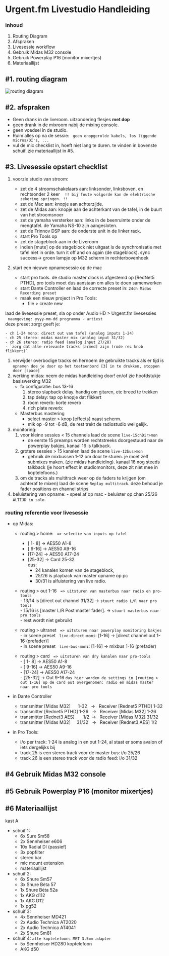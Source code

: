 # Urgent.fm Livestudio Handleiding
### inhoud
1. Routing Diagram
1. Afspraken
1. Livesessie workflow
1. Gebruik Midas M32 console
1. Gebruik Powerplay P16 (monitor mixertjes)
1. Materiaallijst 
## #1. routing diagram

![routing diagram](https://i.imgur.com/eD0j5Xl.png "Algemeen routing diagram")

## #2. afspraken

- Geen drank in de liveroom. uitzondering flesjes **met dop**
- geen drank in de mixroom nabij de mixing console.
- geen voedsel in de studio.
- Ruim alles op na de sessie: &nbsp;&nbsp;`geen onopgerolde kabels, los liggende micros/DI's, ...`
- vul de mic checklist in, hoeft niet lang te duren. te vinden in bovenste schuif. zie materiaallijst in #5.

## #3. Livesessie opstart checklist

1. voorzie studio van stroom: <br/>
    - zet de 4 stroomschakelaars aan: linksonder, linksboven, en rechtsonder 2 keer
&nbsp;&nbsp; `!! bij foute volgorde kan de elektrische zekering springen. !!`
    - zet de Mac aan: knopje aan achterzijde.
    - zet de Midas aan: knopje aan de achterkant van de tafel, in de buurt van het stroomsnoer
    - zet de yamaha versterker aan: links in de beenruimte onder de mengtafel. de Yamaha NS-10 zijn aangesloten.
    - zet de Trinnov DSP aan: de onderste unit in de linker rack.
    - start Pro Tools op
    - zet de stageblock aan in de Liveroom
    - indien [mute] op de stageblock niet uitgaat is de synchronisatie met tafel niet in orde. turn it off and on again (de stageblock). sync success-> groen lampje op M32 scherm in rechterbovenhoek
    
1. start een nieuwe opnamesessie op de mac
    - start pro tools. de studio master clock is afgestemd op [RedNet5 PTHD], pro tools moet dus aanstaan om alles te doen samenwerken
    - start Dante Controller en laad de correcte preset in: `24ch Midas Recording preset`
    - maak een nieuw project in Pro Tools: 
      * file > create new
      
    
laad de livesessie preset, sla op onder Audio HD > Urgent.fm livesessies  
&nbsp; `naamgeving: yyyy-mm-dd programma - artiest`  
deze preset zorgt geeft je:

    - ch 1-24 mono: direct out van tafel (analog inputs 1-24)
    - ch 25 stereo: midas master mix (analog input 31/32)
    - ch 26 stereo: radio feed (analog input 27/28)
    - `zorg dat alle relevante tracks [armed] zijn (rode rec knob flikkert)`

1. verwijder overbodige tracks en hernoem de gebruikte tracks als er tijd is  
`opnemen doe je door op het toetsenbord [3] in te drukken, stoppen door [space]`
1. werking midas: neem de midas handleiding door! en/of zie hoofdstukje basiswerking M32
    - fx configuratie: bus 13-16
      1. stereo slapback delay. handig om gitaren, etc breed te trekken
      1. tap delay: tap op knopje dat flikkert
      1. room reverb: korte reverb
      1. rich plate reverb:
    - Masterbus mastering
        - select master > knop [effects] naast scherm.
        - mik op -9 tot -6 dB, de rest trekt de radiostudio wel gelijk.
1. monitoring:
    1. voor kleine sessies < 15 channels laad de scene `live-15chDir>mon`
        - de eerste 15 preamps worden rechtstreeks doorgestuurd naar de powerplay bakjes, kanaal 16 is talkback.
    1. grotere sessies > 15 kanalen laad de scene `live-12bus>mon`
        - gebruik de mixbussen 1-12 om door te sturen. je moet zelf submixes maken. (zie midas handleiding). kanaal 16 nog steeds talkback (je hoort effect in studiomonitors, deze zit niet mee in koptelefoons.)
    1. om de tracks als multitrack weer op de faders te krijgen (om achteraf te mixen) laad de scene `Replay multitrack`. deze behoud je fader positions en channel strips
1. beluistering van opname:
        - speel af op mac
        - beluister op chan 25/26 `ALTIJD in solo`.

### routing referentie voor livesessie

- op Midas:

  - routing > home: &nbsp;&nbsp;`=> selectie van inputs op tafel`

    - [ 1- 8] -> AES50 A1-8
    - [ 9-16] -> AES50 A9-16
    - [17-24] -> AES50 A17-24
    - [25-32] -> Card 25-32  
        dus:
      - 24    kanalen komen van de stageblock,
      - 25/26 is playback van master opname op pc
      - 30/31 is alfuistering van live radio.
  - routing > out 1-16 &nbsp;&nbsp;`=> uitsturen van masterbus naar radio en pro-tools`  
        - 13/14 is [direct out channel 31/32] -> `stuurt radio L/R naar pro tools`  
        - 15/16 is [master L/R Post master fader]. -> `stuurt masterbus naar pro tools`    
        - rest wordt niet gebruikt
  - routing > ultranet &nbsp;&nbsp;`=> uitsturen naar powerplay monitoring bakjes`  
        - in scene preset  &nbsp;&nbsp;`live-direct-moni`: [1-16] -> [direct channel out 1-16 (prefader)]  
        - in scene preset  &nbsp;&nbsp;`live-bus-moni`: [1-16] -> mixbus 1-16 (prefader)  
  - routing > card &nbsp;&nbsp;`=> uitsturen van dry kanalen naar pro-tools`  
        - [ 1- 8] -> AES50 A1-8  
        - [ 9-16] -> AES50 A9-16  
        - [17-24] -> AES50 A17-24  
        - [25-32] -> Out 9-16 `dus hier worden de settings in [routing > out 1-16] op de card out overgenomen: radio en midas master naar pro tools`
- in Dante Controller
    - transmitter [Midas M32] &nbsp;&nbsp;&nbsp;&nbsp; 1-32 &nbsp; -> &nbsp; Receiver [Rednet5 PTHD] 1-32
    - transmitter [Rednet5 PTHD]                       1-26 &nbsp; -> &nbsp; Receiver [Midas M32] 1-26
    - transmitter [Rednet3 AES] &nbsp;&nbsp;&nbsp;&nbsp;&nbsp; 1/2 &nbsp;-> &nbsp; Receiver [Midas M32] 31/32
    - transmitter [Midas M32] &nbsp; &nbsp;&nbsp;31/32 &nbsp; -> &nbsp; Receiver [Rednet3 AES] 1/2
- in Pro Tools:
    - i/o per track: 1-24 is analog in en out 1-24, al staat er soms avalon of iets dergelijks bij
    - track 25 is een stereo track voor de master bus: i/o 25/26
    - track 26 is een stereo track voor de radio feed: i/o 31/32

## #4 Gebruik Midas M32 console
## #5 Gebruik Powerplay P16 (monitor mixertjes)

## #6 Materiaallijst

kast A

- schuif 1:
  - 6x Sure Sm58
  - 2x Sennheiser e606
  - 10x Radial DI (passief)
  - 3x popfilter
  - stereo bar
  - mic mount extension
  - materiaallijst
- schuif 2:
  - 6x Shure Sm57
  - 3x Shure Bèta 57
  - 1x Shure Bèta 52a
  - 1x AKG d112
  - 1x AKG D12
  - 1x pg52
- schuif 3:
  - 4x Sennheiser MD421
  - 2x Audio Technica AT2020
  - 2x Audio Technica AT4041
  - 2x Shure Sm81
- schuif 4: `alle koptelefoons MET 3.5mm adapter`
  - 5x Sennheiser HD280 koptelefoon
  - AKG d50